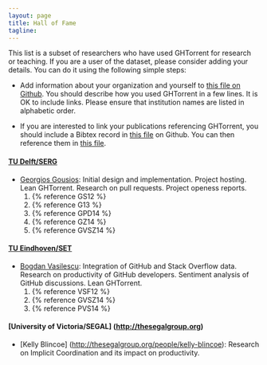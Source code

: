 ```yaml
---
layout: page
title: Hall of Fame 
tagline: 
---
```


This list is a subset of researchers who have used GHTorrent for research or
teaching. If you are a user of the dataset, please consider adding your details.
You can do it using the following simple steps: 

* Add information about your organization and yourself to [this file on
Github](https://github.com/gousiosg/ghtorrent.org/blob/master/halloffame.md). You should describe how you used GHTorrent in a few lines. It is OK to include links. Please ensure that institution names are listed in alphabetic order.

* If you are interested to link your publications referencing GHTorrent, you should include a Bibtex record in [this file](https://github.com/gousiosg/ghtorrent.org/blob/master/_bibliography/references.bib) on Github. You can then reference them in [this file](https://github.com/gousiosg/ghtorrent.org/blob/master/halloffame.md).

#### [TU Delft/SERG](http://swerl.tudelft.nl/bin/view/Main/WebHome)
* [Georgios Gousios](http://www.gousios.gr): Initial design and implementation. Project hosting. Lean GHTorrent. Research on pull requests. Project openess reports. 
  1. {% reference GS12 %}
  2. {% reference G13 %}
  3. {% reference GPD14 %}
  4. {% reference GZ14 %}
  5. {% reference GVSZ14 %}

#### [TU Eindhoven/SET](http://www.tue.nl/en/university/departments/mathematics-and-computer-science/research/research-programs-computer-science/section-model-driven-software-engineering-mdse/set/)
* [Bogdan Vasilescu](http://www.win.tue.nl/~bvasiles/): Integration of GitHub and Stack Overflow data. Research on productivity of GitHub developers. Sentiment analysis of GitHub discussions. Lean GHTorrent.
  1. {% reference VSF12 %}
  2. {% reference GVSZ14 %}
  3. {% reference PVS14 %}

#### [University of Victoria/SEGAL] (http://thesegalgroup.org)
* [Kelly Blincoe] (http://thesegalgroup.org/people/kelly-blincoe): Research on Implicit Coordination and its impact on productivity.
